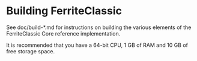 Building FerriteClassic
================

See doc/build-*.md for instructions on building the various
elements of the FerriteClassic Core reference implementation.

It is recommended that you have a 64-bit CPU, 1 GB of RAM and 10 GB of free storage space.
